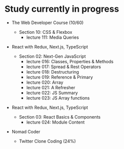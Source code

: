 # Study currently in progress

  - The Web Developer Course (10/60)
    - Section 10: CSS & Flexbox
      - lecture 111: Media Queries

  - React with Redux, Next.js, TypeScript
    - Section 02: Next-Gen JavaScript
      - lecture 016: Classes, Properties & Methods
      - lecture 017: Spread & Rest Operators
      - lecture 018: Destructuring
      - lecture 019: Reference & Primary
      - lecture 020: Array
      - lecture 021: A Refresher
      - lecture 022: JS Summary
      - lecture 023: JS Array functions

  - React with Redux, Next.js, TypeScript
    - Section 03: React Basics & Components
      - lecture 024: Module Content

  - Nomad Coder
    - Twitter Clone Coding (24%)
